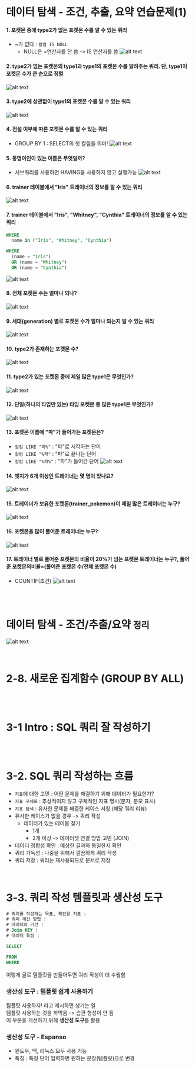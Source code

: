 # 데이터 탐색 - 조건, 추출, 요약 연습문제(1)
#### 1. 포켓몬 중에 type2가 없는 포켓몬 수를 알 수 있는 쿼리
- ~가 없다 : `칼럼 IS NULL`
    - NULL은 =연산자를 안 씀 -> IS 연산자를 씀
![alt text](SQL_imagefile/week3_연습문제1.png)

#### 2. type2가 없는 포켓몬의 type1과 type1의 포켓몬 수를 알려주는 쿼리. 단, type1이 포켓몬 수가 큰 순으로 정렬
![alt text](SQL_imagefile/week3_연습문제2.png)

#### 3. type2에 상관없이 type1의 포켓몬 수를 알 수 있는 쿼리
![alt text](SQL_imagefile/week3_연습문제3.png)

#### 4. 전설 여부에 따른 포켓몬 수를 알 수 있는 쿼리
- GROUP BY 1 : SELECT의 첫 칼럼을 의미!
![alt text](SQL_imagefile/week3_연습문제4.png)

#### 5. 동명이인이 있는 이름은 무엇일까?
- 서브쿼리를 사용하면 HAVING을 사용하지 않고 실행가능
![alt text](SQL_imagefile/week3_연습문제5.png)

#### 6. trainer 테이블에서 "Iris" 트레이너의 정보를 알 수 있는 쿼리
![alt text](SQL_imagefile/week3_연습문제6.png)

#### 7. trainer 테이블에서 "Iris", "Whitney", "Cynthia" 트레이너의 정보를 알 수 있는 쿼리

```sql
WHERE
  name in ("Iris", "Whitney", "Cynthia")
```
```sql
WHERE
  (name = "Iris")
  OR (name = "Whitney")
  OR (name = "Cynthia")
```
![alt text](SQL_imagefile/week3_연습문제7.png)

#### 8. 전체 포켓몬 수는 얼마나 되나?
![alt text](SQL_imagefile/week3_연습문제8.png)

#### 9. 세대(generation) 별로 포켓몬 수가 얼마나 되는지 알 수 있는 쿼리
![alt text](SQL_imagefile/week3_연습문제9.png)

#### 10. type2가 존재하는 포켓몬 수?
![alt text](SQL_imagefile/week3_연습문제10.png)

#### 11. type2가 있는 포켓몬 중에 제일 많은 type1은 무엇인가?
![alt text](SQL_imagefile/week3_연습문제11.png)

#### 12. 단일(하나의 타입만 있는) 타입 포켓몬 중 많은 type1은 무엇인가?
![alt text](SQL_imagefile/week3_연습문제12.png)

#### 13. 포켓몬 이름에 "파"가 들어가는 포켓몬은?
- `칼럼 LIKE "파%"` : "파"로 시작하는 단어
- `칼럼 LIKE "%파"` : "파"로 끝나는 단어
- `칼럼 LIKE "%파%"` : "파"가 들어간 단어
![alt text](SQL_imagefile/week3_연습문제13.png)

#### 14. 뱃지가 6개 이상인 트레이너는 몇 명이 있나요?
![alt text](SQL_imagefile/week3_연습문제14.png)

#### 15. 트레이너가 보유한 포켓몬(trainer_pokemon)이 제일 많은 트레이너는 누구?
![alt text](SQL_imagefile/week3_연습문제15.png)

#### 16. 포켓몬을 많이 풀어준 트레이너는 누구?
![alt text](SQL_imagefile/week3_연습문제16.png)

#### 17. 트레이너 별로 풀어준 포켓몬의 비율이 20%가 넘는 포켓몬 트레이너는 누구?, 풀어준 포켓몬의비율=(풀어준 포켓몬 수/전체 포켓몬 수)
- COUNTIF(조건)
![alt text](SQL_imagefile/week3_연습문제17.png)

<br> <br>

# 데이터 탐색 - 조건/추출/요약 `정리`
![alt text](SQL_imagefile/week3_데이터탐색정리.png)

<br>

# 2-8. 새로운 집계함수 (GROUP BY ALL)

<br> <br>

# 3-1 Intro : SQL 쿼리 잘 작성하기

<br> <br>

# 3-2. SQL 쿼리 작성하는 흐름
- `지표`에 대한 고민 : 어떤 문제를 해결하기 위해 데이터가 필요한가?
- `지표 구체화` : 추상적이지 않고 구체적인 지표 명시(분자, 분모 표시)
- `지표 탐색` : 유사한 문제를 해결한 케이스 서칭 (해당 쿼리 리뷰)
- 유사한 케이스가 없을 경우 -> 쿼리 작성
    - 데이터가 있는 테이블 찾기
        - 1개
        - 2개 이상 -> 데이터셋 연결 방법 고민 (JOIN)
- 데이터 정합성 확인 : 예상한 결과와 동일한지 확인
- 쿼리 가독성 : 나중을 위해서 깔끔하게 쿼리 작성
- 쿼리 저장 : 쿼리는 재사용되므로 문서로 저장

<br>

# 3-3. 쿼리 작성 템플릿과 생산성 도구
```sql
# 쿼리를 작성하는 목표, 확인할 지표 :
# 쿼리 계산 방법 :
# 데이터의 기간 :
# Join KEY :
# 데이터 특징 :

SELECT

FROM
WHERE
```
이렇게 글로 템플릿을 만들어두면 쿼리 작성이 더 수월함

### 생산성 도구 : 템플릿 쉽게 사용하기
팀플릿 사용하자! 라고 제시하면 생기는 일  
템플릿 사용하는 것을 까먹음 -> 습관 형성이 안 됨  
이 부분을 개선하기 위해 **생산성 도구**를 활용

### 생산성 도구 - Espanso
- 윈도우, 맥, 리눅스 모두 사용 가능
- 특징 : 특정 단어 입력하면 원하는 문장(템플릿)으로 변경

